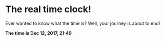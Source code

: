 # The real time clock!

Ever wanted to know what the time is? Well, your journey is about to end!

**The time is Dec 12, 2017, 21:49**